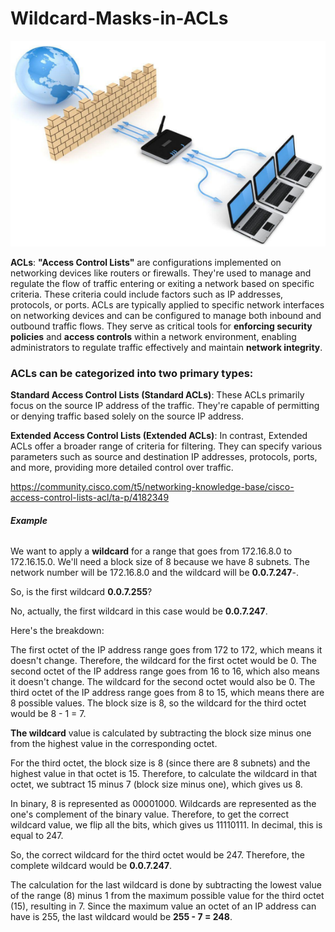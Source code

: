 # Wildcard-Masks-in-ACLs

<p align="center">
<img src="net-SEC.png"></p>

__ACLs__: __"Access Control Lists"__ are configurations implemented on networking devices like routers or firewalls. They're used to manage and regulate the flow of traffic entering or exiting a network based on specific criteria. These criteria could include factors such as IP addresses, protocols, or ports. ACLs are typically applied to specific network interfaces on networking devices and can be configured to manage both inbound and outbound traffic flows. They serve as critical tools for __enforcing security policies__ and __access controls__ within a network environment, enabling administrators to regulate traffic effectively and maintain __network integrity__.

### ACLs can be categorized into two primary types:

__Standard Access Control Lists (Standard ACLs)__: These ACLs primarily focus on the source IP address of the traffic. They're capable of permitting or denying traffic based solely on the source IP address.

__Extended Access Control Lists (Extended ACLs)__: In contrast, Extended ACLs offer a broader range of criteria for filtering. They can specify various parameters such as source and destination IP addresses, protocols, ports, and more, providing more detailed control over traffic.

https://community.cisco.com/t5/networking-knowledge-base/cisco-access-control-lists-acl/ta-p/4182349

###### __Example__

We want to apply a __wildcard__ for a range that goes from 172.16.8.0 to 172.16.15.0.
We'll need a block size of 8 because we have 8 subnets.
The network number will be 172.16.8.0 and the wildcard will be __0.0.7.247__-.

So, is the first wildcard __0.0.7.255__?

No, actually, the first wildcard in this case would be __0.0.7.247__.

Here's the breakdown:

The first octet of the IP address range goes from 172 to 172, which means it doesn't change. Therefore, the wildcard for the first octet would be 0.
The second octet of the IP address range goes from 16 to 16, which also means it doesn't change. The wildcard for the second octet would also be 0.
The third octet of the IP address range goes from 8 to 15, which means there are 8 possible values. The block size is 8, so the wildcard for the third octet would be 8 - 1 = 7.

__The wildcard__ value is calculated by subtracting the block size minus one from the highest value in the corresponding octet.

For the third octet, the block size is 8 (since there are 8 subnets) and the highest value in that octet is 15. Therefore, to calculate the wildcard in that octet, we subtract 15 minus 7 (block size minus one), which gives us 8.

In binary, 8 is represented as 00001000. Wildcards are represented as the one's complement of the binary value. Therefore, to get the correct wildcard value, we flip all the bits, which gives us 11110111. In decimal, this is equal to 247.

So, the correct wildcard for the third octet would be 247. Therefore, the complete wildcard would be __0.0.7.247__.

The calculation for the last wildcard is done by subtracting the lowest value of the range (8) minus 1 from the maximum possible value for the third octet (15), resulting in 7. Since the maximum value an octet of an IP address can have is 255, the last wildcard would be __255 - 7 = 248__.
